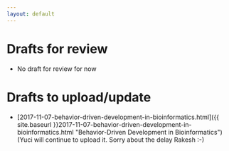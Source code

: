 ```yaml
---
layout: default
---
```


# Drafts for review

* No draft for review for now

# Drafts to upload/update

* [2017-11-07-behavior-driven-development-in-bioinformatics.html]({{ site.baseurl }}2017-11-07-behavior-driven-development-in-bioinformatics.html "Behavior-Driven Development in Bioinformatics") (Yuci will continue to upload it. Sorry about the delay Rakesh :-)
